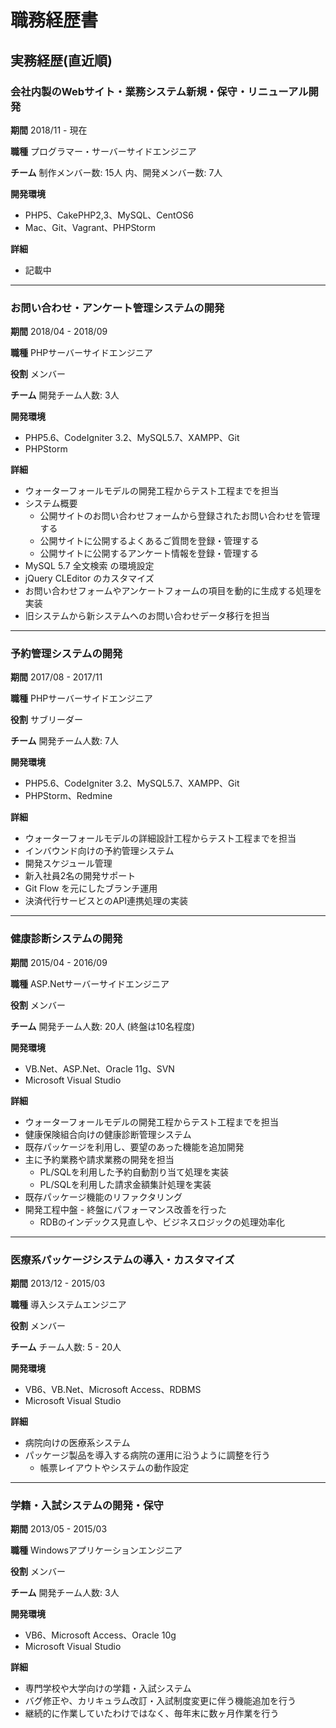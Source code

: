# 職務経歴書

## 実務経歴(直近順)

### 会社内製のWebサイト・業務システム新規・保守・リニューアル開発
**期間**
2018/11 - 現在

**職種**
プログラマー・サーバーサイドエンジニア

**チーム**
制作メンバー数: 15人
内、開発メンバー数: 7人

**開発環境**

- PHP5、CakePHP2,3、MySQL、CentOS6
- Mac、Git、Vagrant、PHPStorm

**詳細**

- 記載中


---
### お問い合わせ・アンケート管理システムの開発

**期間**
2018/04 - 2018/09

**職種**
PHPサーバーサイドエンジニア

**役割**
メンバー

**チーム**
開発チーム人数: 3人

**開発環境**

- PHP5.6、CodeIgniter 3.2、MySQL5.7、XAMPP、Git
- PHPStorm

**詳細**

- ウォーターフォールモデルの開発工程からテスト工程までを担当
- システム概要
    - 公開サイトのお問い合わせフォームから登録されたお問い合わせを管理する
    - 公開サイトに公開するよくあるご質問を登録・管理する
    - 公開サイトに公開するアンケート情報を登録・管理する
- MySQL 5.7 全文検索 の環境設定
- jQuery CLEditor のカスタマイズ
- お問い合わせフォームやアンケートフォームの項目を動的に生成する処理を実装
- 旧システムから新システムへのお問い合わせデータ移行を担当

---
### 予約管理システムの開発

**期間**
2017/08 - 2017/11

**職種**
PHPサーバーサイドエンジニア

**役割**
サブリーダー

**チーム**
開発チーム人数: 7人

**開発環境**

- PHP5.6、CodeIgniter 3.2、MySQL5.7、XAMPP、Git
- PHPStorm、Redmine

**詳細**

- ウォーターフォールモデルの詳細設計工程からテスト工程までを担当
- インバウンド向けの予約管理システム
- 開発スケジュール管理
- 新入社員2名の開発サポート
- Git Flow を元にしたブランチ運用
- 決済代行サービスとのAPI連携処理の実装

---
### 健康診断システムの開発

**期間**
2015/04 - 2016/09

**職種**
ASP.Netサーバーサイドエンジニア

**役割**
メンバー

**チーム**
開発チーム人数: 20人 (終盤は10名程度)

**開発環境**

- VB.Net、ASP.Net、Oracle 11g、SVN
- Microsoft Visual Studio

**詳細**

- ウォーターフォールモデルの開発工程からテスト工程までを担当
- 健康保険組合向けの健康診断管理システム
- 既存パッケージを利用し、要望のあった機能を追加開発
- 主に予約業務や請求業務の開発を担当
    - PL/SQLを利用した予約自動割り当て処理を実装
    - PL/SQLを利用した請求金額集計処理を実装
- 既存パッケージ機能のリファクタリング
- 開発工程中盤 - 終盤にパフォーマンス改善を行った
    - RDBのインデックス見直しや、ビジネスロジックの処理効率化

---
### 医療系パッケージシステムの導入・カスタマイズ

**期間**
2013/12 - 2015/03

**職種**
導入システムエンジニア

**役割**
メンバー

**チーム**
チーム人数: 5 - 20人

**開発環境**

- VB6、VB.Net、Microsoft Access、RDBMS
- Microsoft Visual Studio

**詳細**

- 病院向けの医療系システム
- パッケージ製品を導入する病院の運用に沿うように調整を行う
    - 帳票レイアウトやシステムの動作設定

---
### 学籍・入試システムの開発・保守

**期間**
2013/05 - 2015/03

**職種**
Windowsアプリケーションエンジニア

**役割**
メンバー

**チーム**
開発チーム人数: 3人

**開発環境**

- VB6、Microsoft Access、Oracle 10g
- Microsoft Visual Studio

**詳細**

- 専門学校や大学向けの学籍・入試システム
- バグ修正や、カリキュラム改訂・入試制度変更に伴う機能追加を行う
- 継続的に作業していたわけではなく、毎年末に数ヶ月作業を行う
